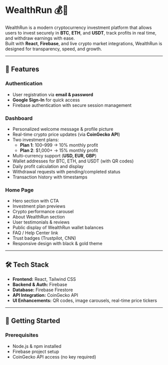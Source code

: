 # WealthRun 💰🚀

WealthRun is a modern cryptocurrency investment platform that allows users to invest securely in **BTC**, **ETH**, and **USDT**, track profits in real time, and withdraw earnings with ease.  
Built with **React**, **Firebase**, and live crypto market integrations, WealthRun is designed for transparency, speed, and growth.

---

## 📌 Features

### Authentication
- User registration via **email & password**
- **Google Sign-In** for quick access
- Firebase authentication with secure session management

### Dashboard
- Personalized welcome message & profile picture
- Real-time crypto price updates (via **CoinGecko API**)
- Two investment plans:
  - **Plan 1**: $100–$999 → 10% monthly profit
  - **Plan 2**: $1,000+ → 15% monthly profit
- Multi-currency support (**USD, EUR, GBP**)
- Wallet addresses for BTC, ETH, and USDT (with QR codes)
- Daily profit calculation and display
- Withdrawal requests with pending/completed status
- Transaction history with timestamps

### Home Page
- Hero section with CTA
- Investment plan previews
- Crypto performance carousel
- About WealthRun section
- User testimonials & reviews
- Public display of WealthRun wallet balances
- FAQ / Help Center link
- Trust badges (Trustpilot, CNN)
- Responsive design with black & gold theme

---

## 🛠 Tech Stack

- **Frontend:** React, Tailwind CSS
- **Backend & Auth:** Firebase
- **Database:** Firebase Firestore
- **API Integration:** CoinGecko API
- **UI Enhancements:** QR codes, image carousels, real-time price tickers

---

## 🚀 Getting Started

### Prerequisites
- Node.js & npm installed
- Firebase project setup
- CoinGecko API access (no key required)

